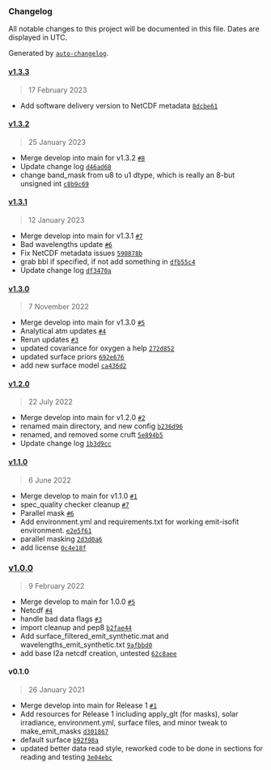 ### Changelog

All notable changes to this project will be documented in this file. Dates are displayed in UTC.

Generated by [`auto-changelog`](https://github.com/CookPete/auto-changelog).

#### [v1.3.3](https://github.com/emit-sds/emit-sds-l2a/compare/v1.3.2...v1.3.3)

> 17 February 2023

- Add software delivery version to NetCDF metadata [`8dcbe61`](https://github.com/emit-sds/emit-sds-l2a/commit/8dcbe613905ce16eb88819ec7ebe74504fd9bcdf)

#### [v1.3.2](https://github.com/emit-sds/emit-sds-l2a/compare/v1.3.1...v1.3.2)

> 25 January 2023

- Merge develop into main for v1.3.2 [`#8`](https://github.com/emit-sds/emit-sds-l2a/pull/8)
- Update change log [`d46ad68`](https://github.com/emit-sds/emit-sds-l2a/commit/d46ad68c74474167b52f273c9376a9afd597f683)
- change band_mask from u8 to u1 dtype, which is really an 8-but unsigned int [`c8b9c69`](https://github.com/emit-sds/emit-sds-l2a/commit/c8b9c69ab43ddc40476aa12085a81a7ff62b4e7e)

#### [v1.3.1](https://github.com/emit-sds/emit-sds-l2a/compare/v1.3.0...v1.3.1)

> 12 January 2023

- Merge develop into main for v1.3.1 [`#7`](https://github.com/emit-sds/emit-sds-l2a/pull/7)
- Bad wavelengths update [`#6`](https://github.com/emit-sds/emit-sds-l2a/pull/6)
- Fix NetCDF metadata issues [`590878b`](https://github.com/emit-sds/emit-sds-l2a/commit/590878b13295794091e704d90e00594911db8882)
- grab bbl if specified, if not add something in [`dfb55c4`](https://github.com/emit-sds/emit-sds-l2a/commit/dfb55c43a44518e37a7db07d19240f598201fe5e)
- Update change log [`df3470a`](https://github.com/emit-sds/emit-sds-l2a/commit/df3470a5a367dfa241a32632b64a545176d9a2b8)

#### [v1.3.0](https://github.com/emit-sds/emit-sds-l2a/compare/v1.2.0...v1.3.0)

> 7 November 2022

- Merge develop into main for v1.3.0 [`#5`](https://github.com/emit-sds/emit-sds-l2a/pull/5)
- Analytical atm updates [`#4`](https://github.com/emit-sds/emit-sds-l2a/pull/4)
- Rerun updates [`#3`](https://github.com/emit-sds/emit-sds-l2a/pull/3)
- updated covariance for oxygen a help [`272d852`](https://github.com/emit-sds/emit-sds-l2a/commit/272d852d89bac2dab5adc597deebf1d16b595d1f)
- updated surface priors [`692e676`](https://github.com/emit-sds/emit-sds-l2a/commit/692e676d3c41886904e4f697e614b0efeab23049)
- add new surface model [`ca436d2`](https://github.com/emit-sds/emit-sds-l2a/commit/ca436d2b1fde3617e9e0d58ccfe57a004a8318a2)

#### [v1.2.0](https://github.com/emit-sds/emit-sds-l2a/compare/v1.1.0...v1.2.0)

> 22 July 2022

- Merge develop into main for v1.2.0 [`#2`](https://github.com/emit-sds/emit-sds-l2a/pull/2)
- renamed main directory, and new config [`b236d96`](https://github.com/emit-sds/emit-sds-l2a/commit/b236d9685edf336a983c23ff1762c86b0af50a67)
- renamed, and removed some cruft [`5e894b5`](https://github.com/emit-sds/emit-sds-l2a/commit/5e894b5d03bc6580eec5c68caf4ea59774f01451)
- Update change log [`1b3d9cc`](https://github.com/emit-sds/emit-sds-l2a/commit/1b3d9ccf6824cba48ce84705490188f1e441004d)

#### [v1.1.0](https://github.com/emit-sds/emit-sds-l2a/compare/v1.0.0...v1.1.0)

> 6 June 2022

- Merge develop to main for v1.1.0 [`#1`](https://github.com/emit-sds/emit-sds-l2a/pull/1)
- spec_quality checker cleanup [`#7`](https://github.com/emit-sds/emit-sds-l2a/pull/7)
- Parallel mask [`#6`](https://github.com/emit-sds/emit-sds-l2a/pull/6)
- Add environment.yml and requirements.txt for working emit-isofit environment. [`e2e5f61`](https://github.com/emit-sds/emit-sds-l2a/commit/e2e5f61d930837b6e2af57cfc6b4929d10da41d3)
- parallel masking [`2d3d0a6`](https://github.com/emit-sds/emit-sds-l2a/commit/2d3d0a62718e3f3758e582009531201c599e7354)
- add license [`0c4e18f`](https://github.com/emit-sds/emit-sds-l2a/commit/0c4e18faf34586b5a162e1d83798740939f0bdf4)

### [v1.0.0](https://github.com/emit-sds/emit-sds-l2a/compare/v0.1.0...v1.0.0)

> 9 February 2022

- Merge develop to main for 1.0.0 [`#5`](https://github.com/emit-sds/emit-sds-l2a/pull/5)
- Netcdf [`#4`](https://github.com/emit-sds/emit-sds-l2a/pull/4)
- handle bad data flags [`#3`](https://github.com/emit-sds/emit-sds-l2a/pull/3)
- import cleanup and pep8 [`b2fae44`](https://github.com/emit-sds/emit-sds-l2a/commit/b2fae440d7ca59c8da9a72d59f835ff2f2717315)
- Add surface_filtered_emit_synthetic.mat and wavelengths_emit_synthetic.txt [`9afbbd0`](https://github.com/emit-sds/emit-sds-l2a/commit/9afbbd068b86a3b7072b7ee731c41c2a01c64c53)
- add base l2a netcdf creation, untested [`62c8aee`](https://github.com/emit-sds/emit-sds-l2a/commit/62c8aeebc816cf3353024b5ac1443cf4a58d2260)

#### v0.1.0

> 26 January 2021

- Merge develop into main for Release 1 [`#1`](https://github.com/emit-sds/emit-sds-l2a/pull/1)
- Add resources for Release 1 including apply_glt (for masks), solar irradiance, environment.yml, surface files, and minor tweak to make_emit_masks [`d301867`](https://github.com/emit-sds/emit-sds-l2a/commit/d301867e6e58b6790e6e41a3b5c5b41968c833b8)
- default surface [`b92f98a`](https://github.com/emit-sds/emit-sds-l2a/commit/b92f98af46d89ecf7cd414486a9c4cb45886331a)
- updated better data read style, reworked code to be done in sections for reading and testing [`3e04ebc`](https://github.com/emit-sds/emit-sds-l2a/commit/3e04ebcf3e19847307e305bc3d8ba4dd6162f383)
